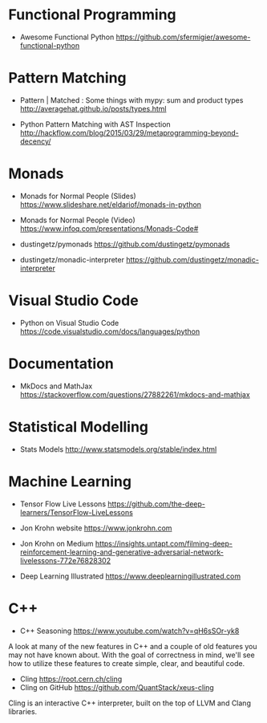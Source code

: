 # Functional Programming

* Awesome Functional Python https://github.com/sfermigier/awesome-functional-python


# Pattern Matching

* Pattern | Matched : Some things with mypy: sum and product types http://averagehat.github.io/posts/types.html

* Python Pattern Matching with AST Inspection http://hackflow.com/blog/2015/03/29/metaprogramming-beyond-decency/


# Monads

* Monads for Normal People (Slides) https://www.slideshare.net/eldariof/monads-in-python

* Monads for Normal People (Video) https://www.infoq.com/presentations/Monads-Code#

* dustingetz/pymonads https://github.com/dustingetz/pymonads

* dustingetz/monadic-interpreter https://github.com/dustingetz/monadic-interpreter


# Visual Studio Code

* Python on Visual Studio Code <https://code.visualstudio.com/docs/languages/python>


# Documentation

* MkDocs and MathJax https://stackoverflow.com/questions/27882261/mkdocs-and-mathjax


# Statistical Modelling

* Stats Models http://www.statsmodels.org/stable/index.html


# Machine Learning

* Tensor Flow Live Lessons https://github.com/the-deep-learners/TensorFlow-LiveLessons

* Jon Krohn website https://www.jonkrohn.com

* Jon Krohn on Medium https://insights.untapt.com/filming-deep-reinforcement-learning-and-generative-adversarial-network-livelessons-772e76828302

* Deep Learning Illustrated https://www.deeplearningillustrated.com


# C++

* C++ Seasoning https://www.youtube.com/watch?v=qH6sSOr-yk8

A look at many of the new features in C++ and a couple of old features you may not have known about. With the goal of correctness in mind, we'll see how to utilize these features to create simple, clear, and beautiful code.

* Cling https://root.cern.ch/cling
* Cling on GitHub https://github.com/QuantStack/xeus-cling

Cling is an interactive C++ interpreter, built on the top of LLVM and Clang libraries.

